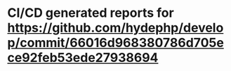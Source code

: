 # CI/CD generated reports for https://github.com/hydephp/develop/commit/66016d968380786d705ece92feb53ede27938694
